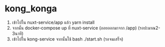 # kong_konga
1. เข้าไปใน nuxt-service/app แล้ว yarn install
2. จากนั้น docker-compose up ที่ nuxt-service (ถอยออกมาจาก /app) (รอปะมาณ2-3นาที)
3. เข้าไปใน kong-service จากนั้นใช้ bash ./start.sh (รอจนเสร็จ)
